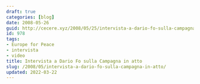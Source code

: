 ```yaml
---
draft: true
categories: [blog]
date: 2008-05-26
guid: http://cecere.xyz/2008/05/25/intervista-a-dario-fo-sulla-campagna-in-atto/
id: 978
tags:
- Europe for Peace
- intervista
- video
title: Intervista a Dario Fo sulla Campagna in atto
slug: /2008/05/intervista-a-dario-fo-sulla-campagna-in-atto/
updated: 2022-03-22
---
```


